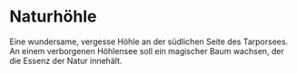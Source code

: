 # Naturhöhle

Eine wundersame, vergesse Höhle an der südlichen Seite des Tarporsees. An einem verborgenen Höhlensee soll ein
magischer Baum wachsen, der die Essenz der Natur innehält.